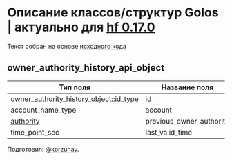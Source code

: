 # Описание классов/структур Golos | актуально для [hf 0.17.0](https://github.com/GolosChain/golos/releases/tag/v0.17.0)
Текст собран на основе [исходного кода](https://github.com/GolosChain/golos/tree/master/plugins/database_api/include/golos/plugins/database_api/api_objects/owner_authority_history_api_object.hpp)

## owner_authority_history_api_object


|Тип поля|Название поля|Описание|
|--------|-------------|--------|
|owner_authority_history_object::id_type|id||
|account_name_type|account||
|[authority](authority.md)|previous_owner_authority||
|time_point_sec|last_valid_time||

Подготовил: [@korzunav](https://golos.io/@korzunav).

